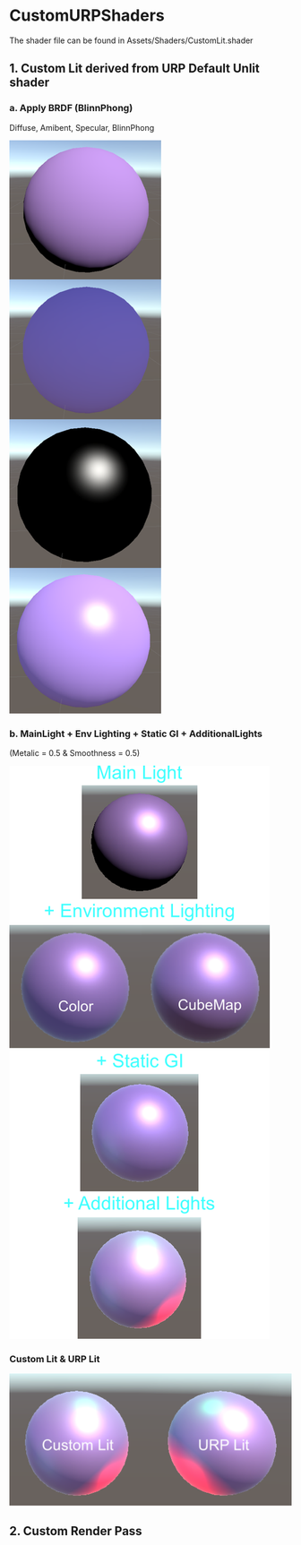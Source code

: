 # CustomURPShaders
The shader file can be found in Assets/Shaders/CustomLit.shader


## 1. Custom Lit derived from URP Default Unlit shader
### a. Apply BRDF (BlinnPhong)

Diffuse, Amibent, Specular, BlinnPhong

![BlinnPhong](/Images/BlinnPhong.png)


### b. MainLight + Env Lighting + Static GI + AdditionalLights

(Metalic = 0.5 & Smoothness = 0.5)

![URPPBR](/Images/URPPBR.png)


### Custom Lit & URP Lit
![Comparison](/Images/Comparison.png)


## 2. Custom Render Pass